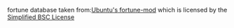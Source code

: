 fortune database taken from:[Ubuntu's fortune-mod](https://code.launchpad.net/fortune-mod)
which is licensed by the [Simplified BSC License](https://opensource.org/licenses/BSD-2-Clause)

